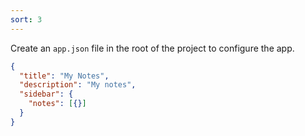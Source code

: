 ```yaml
---
sort: 3
---
```


Create an `app.json` file in the root of the project to configure the app.

```json
{
  "title": "My Notes",
  "description": "My notes",
  "sidebar": {
    "notes": [{}]
  }
}
```
